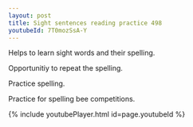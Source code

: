 ```yaml
---
layout: post
title: Sight sentences reading practice 498
youtubeId: 7T0mozSsA-Y
---
```

 
 
Helps to learn sight words and their spelling.

Opportunitiy to repeat the spelling. 

Practice spelling. 
 
Practice for spelling bee competitions. 
 
{% include youtubePlayer.html id=page.youtubeId %}
 
 

